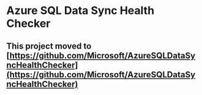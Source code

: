 # Azure SQL Data Sync Health Checker

## This project moved to [https://github.com/Microsoft/AzureSQLDataSyncHealthChecker](https://github.com/Microsoft/AzureSQLDataSyncHealthChecker)